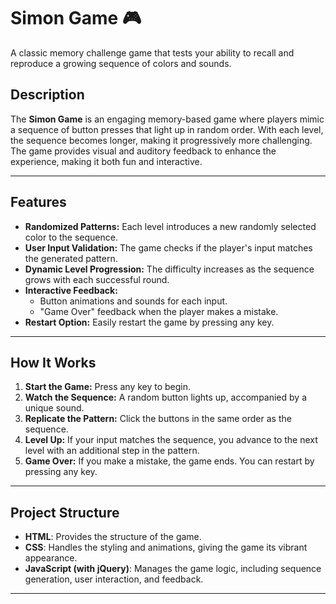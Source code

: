 # Simon Game 🎮

A classic memory challenge game that tests your ability to recall and reproduce a growing sequence of colors and sounds.

## Description

The **Simon Game** is an engaging memory-based game where players mimic a sequence of button presses that light up in random order. With each level, the sequence becomes longer, making it progressively more challenging. The game provides visual and auditory feedback to enhance the experience, making it both fun and interactive.

---

## Features

- **Randomized Patterns:** Each level introduces a new randomly selected color to the sequence.
- **User Input Validation:** The game checks if the player's input matches the generated pattern.
- **Dynamic Level Progression:** The difficulty increases as the sequence grows with each successful round.
- **Interactive Feedback:**
  - Button animations and sounds for each input.
  - "Game Over" feedback when the player makes a mistake.
- **Restart Option:** Easily restart the game by pressing any key.

---

## How It Works

1. **Start the Game:** Press any key to begin.
2. **Watch the Sequence:** A random button lights up, accompanied by a unique sound.
3. **Replicate the Pattern:** Click the buttons in the same order as the sequence.
4. **Level Up:** If your input matches the sequence, you advance to the next level with an additional step in the pattern.
5. **Game Over:** If you make a mistake, the game ends. You can restart by pressing any key.

---

## Project Structure

- **HTML**: Provides the structure of the game.
- **CSS**: Handles the styling and animations, giving the game its vibrant appearance.
- **JavaScript (with jQuery)**: Manages the game logic, including sequence generation, user interaction, and feedback.

---

